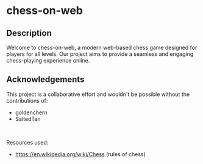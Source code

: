 # chess-on-web

## Description
Welcome to chess-on-web, a modern web-based chess game designed for players for all levels. Our project aims to provide a seamless and engaging chess-playing experience online. 

## Acknowledgements
This project is a collaborative effort and wouldn't be possible without the contributions of:

- goldenchern
- SaltedTan

<br/>

Resources used:

- https://en.wikipedia.org/wiki/Chess (rules of chess)
